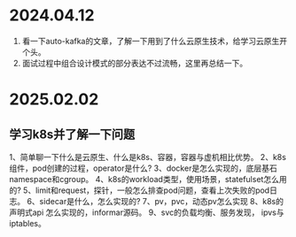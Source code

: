 # 2024.04.12

1. 看一下auto-kafka的文章，了解一下用到了什么云原生技术，给学习云原生开个头。
2. 面试过程中组合设计模式的部分表达不过流畅，这里再总结一下。

# 2025.02.02

## 学习k8s并了解一下问题

1、简单聊一下什么是云原生、什么是k8s、容器，容器与虚机相比优势。
2、k8s组件，pod创建的过程，operator是什么?
3、docker是怎么实现的，底层基石 namespace和cgroup。
4、k8s的workload类型，使用场景，statefulset怎么用的?
5、limit和request，探针，一般怎么排查pod问题，查看上次失败的pod日志。
6、sidecar是什么，怎么实现的?
7、pv，pvc，动态pv怎么实现
8、k8s的声明式api 怎么实现的，informar源码。
9、svc的负载均衡、服务发现， ipvs与iptables。